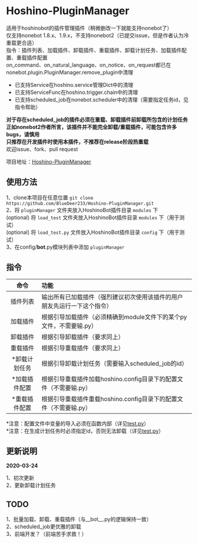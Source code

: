 # Hoshino-PluginManager

适用于hoshinobot的插件管理插件（稍微删改一下就能支持nonebot了）  
仅支持nonebot 1.8.x、1.9.x，不支持nonebot2（已提交issue，但是作者认为冷重载更合适）  
指令：插件列表、加载插件、卸载插件、重载插件、卸载计划任务、加载插件配置、重载插件配置  
on_command、on_natural_language、on_notice、on_request都已在nonebot.plugin.PluginManager.remove_plugin中清理

* 已支持Service在hoshino.service管理Dict中的清理  
* 已支持ServiceFunc在hoshino.trigger.chain中的清理  
* 已支持scheduled_job在nonebot.scheduler中的清理（需要指定任务id，见指令帮助）

**对于存在scheduled_job的插件必须在重载、卸载插件前卸载所包含的计划任务**  
**正如nonebot2作者所言，该插件并不能完全卸载/重载插件，可能包含许多bugs，请慎用**  
**只推荐在开发插件时使用本插件，不推荐在release阶段热重载**  
欢迎issue、fork、pull request

项目地址：[Hoshino-PluginManager](https://github.com/BlueDeer233/Hoshino-PluginManager)

## 使用方法

1、clone本项目在任意位置 `git clone https://github.com/BlueDeer233/Hoshino-PluginManager.git`  
2、将 `pluginManager` 文件夹放入HoshinoBot插件目录 `modules` 下  
(optional) 将 `load_test` 文件夹放入HoshinoBot插件目录 `modules` 下（用于测试）  
(optional) 将 `load_test.py` 文件放入HoshinoBot插件目录 `config` 下（用于测试）  
3、在config/__bot__.py模块列表中添加 `pluginManager`

## 指令

|   命令    | 功能                                        |
|:-------:|:------------------------------------------|
|  插件列表   | 输出所有已加载插件（强烈建议初次使用该插件的用户朋友先运行一下这个指令）      |
|  加载插件   | 根据引导加载插件（必须精确到module文件下的某个py文件，不需要输.py）   |
|  卸载插件   | 根据引导卸载插件（要求同上）                            |
|  重载插件   | 根据引导重载插件（要求同上）                            |
| *卸载计划任务 | 根据引导卸载计划任务（需要输入scheduled_job的id）          |
| *加载插件配置 | 根据引导重载插件加载hoshino.config目录下的配置文件（不需要输.py） |
| *重载插件配置 | 根据引导重载插件重载hoshino.config目录下的配置文件（不需要输.py） |

*注意：配置文件中变量的导入必须在函数内部（详见[test.py](load_test/test.py)）  
*注意：在生成计划任务时必须指定id，否则无法卸载（详见[test.py](load_test/test.py)）

## 更新说明

**2020-03-24**

1、初次更新  
2、更新卸载计划任务

## TODO

1、批量加载、卸载、重载插件（与__bot__.py的逻辑保持一致）  
2、scheduled_job更优雅的卸载  
3、前端开发？（前端苦手求救！）